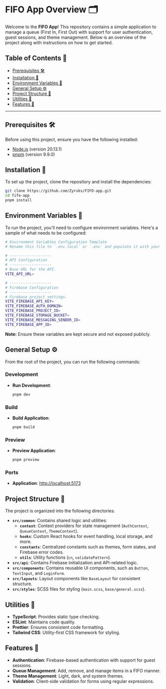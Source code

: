 <!--
* Contributors: @Zyruks
* Last updated on: December 3, 2024
* Last updated by: @Zyruks
-->

# FIFO App Overview 🗂️

Welcome to the **FIFO App**! This repository contains a simple application to manage a queue (First In, First Out) with support for user authentication, guest sessions, and theme management. Below is an overview of the project along with instructions on how to get started.

## Table of Contents 📑

- [Prerequisites 🛠️](#prerequisites)
- [Installation 🚀](#installation-🚀)
- [Environment Variables 🔑](#environment-variables-🔑)
- [General Setup ⚙️](#general-setup-⚙️)
- [Project Structure 📂](#project-structure-📂)
- [Utilities 🔧](#utilities-🔧)
- [Features 🌟](#features-🌟)

---

## Prerequisites 🛠️

Before using this project, ensure you have the following installed:

- [Node.js](https://nodejs.org/) (version 20.13.1)
- [pnpm](https://pnpm.io/) (version 9.9.0)

## Installation 🚀

To set up the project, clone the repository and install the dependencies:

```sh
git clone https://github.com/Zyruks/FIFO-app.git
cd fifo-app
pnpm install
```

## Environment Variables 🔑

To run the project, you'll need to configure environment variables. Here's a sample of what needs to be configured:

```sh
# Environment Variables Configuration Template
# Rename this file to `.env.local` or `.env` and populate it with your secrets.

# -------------------
# API Configuration
# -------------------
# Base URL for the API.
VITE_API_URL=

# -------------------
# Firebase Configuration
# -------------------
# Firebase project settings.
VITE_FIREBASE_API_KEY=
VITE_FIREBASE_AUTH_DOMAIN=
VITE_FIREBASE_PROJECT_ID=
VITE_FIREBASE_STORAGE_BUCKET=
VITE_FIREBASE_MESSAGING_SENDER_ID=
VITE_FIREBASE_APP_ID=
```

**Note:** Ensure these variables are kept secure and not exposed publicly.

## General Setup ⚙️

From the root of the project, you can run the following commands:

### Development

- **Run Development**:

  ```sh
  pnpm dev
  ```

### Build

- **Build Application**:

  ```sh
  pnpm build
  ```

### Preview

- **Preview Application**:

  ```sh
  pnpm preview
  ```

### Ports

- **Application**: [http://localhost:5173](http://localhost:5173)

## Project Structure 📂

The project is organized into the following directories:

- **`src/common`**: Contains shared logic and utilities:
  - **`context`**: Context providers for state management (`AuthContext`, `QueueContext`, `ThemeContext`).
  - **`hooks`**: Custom React hooks for event handling, local storage, and more.
  - **`constants`**: Centralized constants such as themes, form states, and Firebase error codes.
  - **`utils`**: Utility functions (`cn`, `validatePattern`).
- **`src/api`**: Contains Firebase initialization and API-related logic.
- **`src/components`**: Contains reusable UI components, such as `Button`, `TextInput`, and `LoginForm`.
- **`src/layouts`**: Layout components like `BaseLayout` for consistent structure.
- **`src/styles`**: SCSS files for styling (`main.scss`, `base/general.scss`).

## Utilities 🔧

- **TypeScript**: Provides static type checking.
- **ESLint**: Maintains code quality.
- **Prettier**: Ensures consistent code formatting.
- **Tailwind CSS**: Utility-first CSS framework for styling.

## Features 🌟

- **Authentication**: Firebase-based authentication with support for guest sessions.
- **Queue Management**: Add, remove, and manage items in a FIFO manner.
- **Theme Management**: Light, dark, and system themes.
- **Validation**: Client-side validation for forms using regular expressions.
